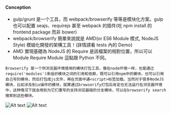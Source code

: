 #### Conception

- gulp/grunt 是一个工具，而 webpack/browserify 等等是模块化方案。gulp 也可以配置 seajs、requirejs 甚至 webpack 的插件(吃 npm install 的 frontend package 而非 bower)
- webpack/browserify 簡單來說就是 AMD(or ES6 Module 模式, NodeJS Style) 模組化開發的架構工具！(詳情請看 tests 內的 Demo)
- AMD 實現基礎為 NodeJS 的 Require 是該檔案的相對位置，所以可以 Module Require Module 這點跟 Python 不同。

```
Browserify 是一个供浏览器环境使用的模块打包工具，像在node环境一样，也是通过require('modules')来组织模块之间的引用和依赖，既可以引用npm中的模块，也可以引用自己写的模块，然后打包成js文件，再在页面中通<script>标签加载。当然对于很多NodeJS模块，比如涉及到io操作的模块，就算通过browserify打包后肯定也无法运行在浏览器环境中，这种情况下就会用到为它们重写的支持浏览器端的分支模块，可以在browserify search搜索到这些模块。
```

![Alt text](https://raw.githubusercontent.com/scott1028/webpack-and-browserify-study/master/browserify_usage.png "browserify_usage.png")
![Alt text](https://raw.githubusercontent.com/scott1028/webpack-and-browserify-study/master/webpack_usage.png "webpack.png")
